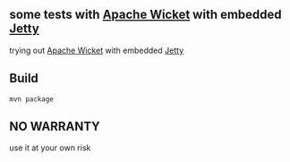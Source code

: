 ## some tests with [Apache Wicket](https://wicket.apache.org/) with embedded [Jetty](https://jetty.org/)

trying out [Apache Wicket](https://wicket.apache.org/) with embedded [Jetty](https://jetty.org/)

## Build

```
mvn package
```

## NO WARRANTY

use it at your own risk
